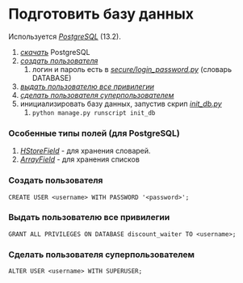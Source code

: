 # Подготовить базу данных

Используется [*PostgreSQL*](https://www.enterprisedb.com/) (13.2).
1) [*скачать*](https://www.enterprisedb.com/downloads/postgres-postgresql-downloads) PostgreSQL
2) [*создать пользователя*](#создать-пользователя)
    1) логин и пароль есть в [*secure/login_password.py*](/secure/login_password.py) (словарь DATABASE)
3) [*выдать пользователю все привилегии*](#выдать-пользователю-все-привилегии)
4) [*сделать пользователя суперпользователем*](#сделать-пользователя-суперпользователем)
5) инициализировать базу данных, запустив скрип [*init_db.py*](/service_app/scripts/init_db.py)
    1) `python manage.py runscript init_db`

### Особенные типы полей (для PostgreSQL)
1) [*HStoreField*](https://docs.djangoproject.com/en/3.2/ref/contrib/postgres/fields/#hstorefield) - для хранения
   словарей.
2) [*ArrayField*](https://docs.djangoproject.com/en/3.2/ref/contrib/postgres/fields/#arrayfield) - для хранения списков

### Создать пользователя
```
CREATE USER <username> WITH PASSWORD '<password>';
```

### Выдать пользователю все привилегии
```
GRANT ALL PRIVILEGES ON DATABASE discount_waiter TO <username>;
```

### Сделать пользователя суперпользователем
```
ALTER USER <username> WITH SUPERUSER;
```

